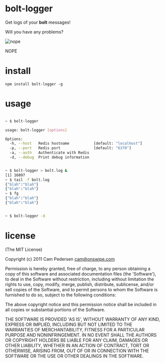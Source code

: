 # bolt-logger

Get logs of your **bolt** messages!

Will you have any problems?

![nope](http://i.imgur.com/EV93l.jpg)

NOPE

# install

    npm install bolt-logger -g

# usage

````bash

~ $ bolt-logger

usage: bolt-logger [options]

Options:
  -h, --host   Redis hostname           [default: "localhost"]
  -p, --port   Redis port               [default: "6379"]
  -a, --auth   Authenticate with Redis
  -d, --debug  Print debug information
````

````bash

~ $ bolt-logger > bolt.log &
[1] 16097
~ $ tail -f bolt.log
{"blah":"blah"}
{"blah":"blah"}
~ $ fg
{"blah":"blah"}
{"blah":"blah"}
````

````bash

~ $ bolt-logger -d
````

# license

(The MIT License)

Copyright (c) 2011 Cam Pedersen <cam@onswipe.com>

Permission is hereby granted, free of charge, to any person obtaining a copy of this software and associated documentation files (the 'Software'), to deal in the Software without restriction, including without limitation the rights to use, copy, modify, merge, publish, distribute, sublicense, and/or sell copies of the Software, and to permit persons to whom the Software is furnished to do so, subject to the following conditions:

The above copyright notice and this permission notice shall be included in all copies or substantial portions of the Software.

THE SOFTWARE IS PROVIDED 'AS IS', WITHOUT WARRANTY OF ANY KIND, EXPRESS OR IMPLIED, INCLUDING BUT NOT LIMITED TO THE WARRANTIES OF MERCHANTABILITY, FITNESS FOR A PARTICULAR PURPOSE AND NONINFRINGEMENT. IN NO EVENT SHALL THE AUTHORS OR COPYRIGHT HOLDERS BE LIABLE FOR ANY CLAIM, DAMAGES OR OTHER LIABILITY, WHETHER IN AN ACTION OF CONTRACT, TORT OR OTHERWISE, ARISING FROM, OUT OF OR IN CONNECTION WITH THE SOFTWARE OR THE USE OR OTHER DEALINGS IN THE SOFTWARE.

